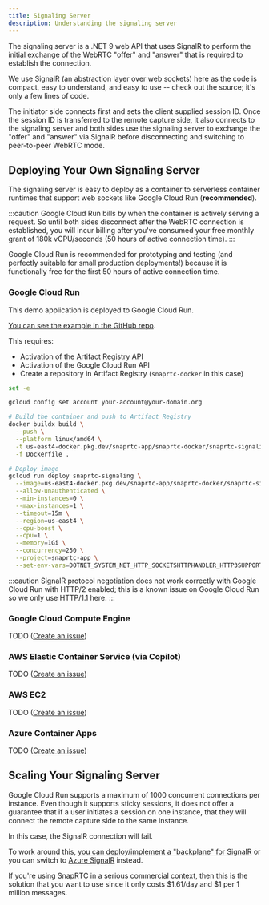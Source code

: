 ```yaml
---
title: Signaling Server
description: Understanding the signaling server
---
```


The signaling server is a .NET 9 web API that uses SignalR to perform the initial exchange of the WebRTC "offer" and "answer" that is required to establish the connection.

We use SignalR (an abstraction layer over web sockets) here as the code is compact, easy to understand, and easy to use -- check out the source; it's only a few lines of code.

The initiator side connects first and sets the client supplied session ID.  Once the session ID is transferred to the remote capture side, it also connects to the signaling server and both sides use the signaling server to exchange the "offer" and "answer" via SignalR before disconnecting and switching to peer-to-peer WebRTC mode.

## Deploying Your Own Signaling Server

The signaling server is easy to deploy as a container to serverless container runtimes that support web sockets like Google Cloud Run (**recommended**).

:::caution
Google Cloud Run bills by when the container is actively serving a request.  So until both sides disconnect after the WebRTC connection is established, you will incur billing after you've consumed your free monthly grant of 180k vCPU/seconds (50 hours of active connection time).
:::

Google Cloud Run is recommended for prototyping and testing (and perfectly suitable for small production deployments!) because it is functionally free for the first 50 hours of active connection time.

### Google Cloud Run

This demo application is deployed to Google Cloud Run.

[You can see the example in the GitHub repo](https://github.com/CharlieDigital/snaprtc/blob/main/build-deploy-api.sh).

This requires:

- Activation of the Artifact Registry API
- Activation of the Google Cloud Run API
- Create a repository in Artifact Registry (`snaprtc-docker` in this case)

```bash
set -e

gcloud config set account your-account@your-domain.org

# Build the container and push to Artifact Registry
docker buildx build \
  --push \
  --platform linux/amd64 \
  -t us-east4-docker.pkg.dev/snaprtc-app/snaprtc-docker/snaprtc-signaling \
  -f Dockerfile .

# Deploy image
gcloud run deploy snaprtc-signaling \
  --image=us-east4-docker.pkg.dev/snaprtc-app/snaprtc-docker/snaprtc-signaling:latest \
  --allow-unauthenticated \
  --min-instances=0 \
  --max-instances=1 \
  --timeout=15m \
  --region=us-east4 \
  --cpu-boost \
  --cpu=1 \
  --memory=1Gi \
  --concurrency=250 \
  --project=snaprtc-app \
  --set-env-vars=DOTNET_SYSTEM_NET_HTTP_SOCKETSHTTPHANDLER_HTTP3SUPPORT=false
```

:::caution
SignalR protocol negotiation does not work correctly with Google Cloud Run with HTTP/2 enabled; this is a known issue on Google Cloud Run so we only use HTTP/1.1 here.
:::


### Google Cloud Compute Engine

TODO ([Create an issue](https://github.com/CharlieDigital/snaprtc/issues))

### AWS Elastic Container Service (via Copilot)

TODO ([Create an issue](https://github.com/CharlieDigital/snaprtc/issues))

### AWS EC2

TODO ([Create an issue](https://github.com/CharlieDigital/snaprtc/issues))

### Azure Container Apps

TODO ([Create an issue](https://github.com/CharlieDigital/snaprtc/issues))

## Scaling Your Signaling Server

Google Cloud Run supports a maximum of 1000 concurrent connections per instance.  Even though it supports sticky sessions, it does not offer a guarantee that if a user initiates a session on one instance, that they will connect the remote capture side to the same instance.

In this case, the SignalR connection will fail.

To work around this, [you can deploy/implement a "backplane" for SignalR](https://learn.microsoft.com/en-us/aspnet/signalr/overview/performance/scaleout-in-signalr) or you can switch to [Azure SignalR](https://azure.microsoft.com/en-us/pricing/details/signalr-service/) instead.

If you're using SnapRTC in a serious commercial context, then this is the solution that you want to use since it only costs $1.61/day and $1 per 1 million messages.
